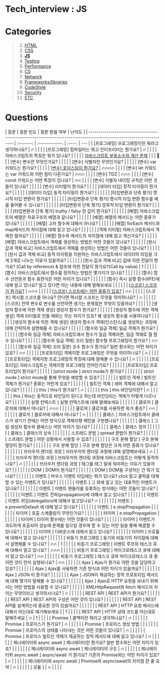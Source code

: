 # Tech_interview : JS

# Categories

> 1. [HTML](https://github.com/Pyotato/tech_interview/tree/HTML)
> 2. [CSS](https://github.com/Pyotato/tech_interview/tree/CSS)
> 3. [**JS**](https://github.com/Pyotato/tech_interview/tree/JS#Questions)
> 4. [Testing](https://github.com/Pyotato/tech_interview/tree/Testing)
> 5. [Performance](https://github.com/Pyotato/tech_interview/tree/Performance)
> 6. [CS](https://github.com/Pyotato/tech_interview/tree/CS)
> 7. [Network](https://github.com/Pyotato/tech_interview/tree/Network)
> 8. [Frameworks/libraries](https://github.com/Pyotato/tech_interview/tree/Frameworks/libraries)
> 9. [CodeStyle](https://github.com/Pyotato/tech_interview/tree/CodeStyle)
> 10. [Security](https://github.com/Pyotato/tech_interview/tree/Security)
> 11. [ETC](https://github.com/Pyotato/tech_interview/tree/ETC)

# Questions

| 질문                                                                                                                  | 질문 빈도 | 질문 받음 여부 | 난이도 |
| --------------------------------------------------------------------------------------------------------------------- | :-------: | :------------: | :----: | --- |
| [프로그래밍] 프로그래밍이란 뭐라고 생각하나요?                                                                        |    🔥     |                |        |
| [프로그래밍] 컴파일러는 뭐고 인터프리터는 뭔가요?                                                                     |    🔥     |                |        |
| 자바스크립트의 특징은 뭐가 있나요?                                                                                    |           |                |        |
| [자바스크립트 부동소수점 계산 문제](https://github.com/Pyotato/tech_interview/blob/JS/floatingPoint.md)               |           |                |   🌟   |
| [변수] 변수란 무엇인가요?                                                                                             |           |                |        |
| [변수] 식별자란 무엇인가요?                                                                                           |           |                |        |
| [변수] var 키워드는 뭔가요?                                                                                           |           |                |        |
| [[변수] 호이스팅이 뭔가요?](https://github.com/Pyotato/tech_interview/blob/JS/variable/hoisting.md)                   | 🔥🔥🔥🔥  |                |        |
| [변수] let 키워드는 var 키워드와 어떤 점이 다른가요?                                                                  |  🔥🔥🔥   |                |        |
| [변수] TDZ                                                                                                            |  🔥🔥🔥   |                |        |
| [변수] const 키워드는 어떤 특징이 있나요?                                                                             |   🔥🔥    |                |        |
| [변수] 식별자 네이밍 규칙은 어떤 것들이 있나요?                                                                       |           |                |        |
| [변수] 리터럴이 뭔가요?                                                                                               |           |                |
| [데이터 타입] 정적 타이핑이 뭔가요?                                                                                   |           |                |        |     |
| [데이터 타입] 동적 타이핑이 뭔가요?                                                                                   |           |                |        |     |
| [타입변환과 단축 평가] 명시적 타입 변환이 뭔가요?                                                                     |           |                |        |     |
| [타입변환과 단축 평가] 명시적 타입 변환 함수를 예를 들어볼 수 있나요?                                                 |           |                |        |     |
| [타입변환과 단축 평가] 암묵적 타입 변환이 뭔가요?                                                                     |           |                |        |     |
| [타입변환과 단축 평가] truthy / falsy 한 값이 뭔가요?                                                                 |           |                |        |     |
| [배열] 자바스크립트의 배열은 자료구조의 배열과 같나요?                                                                |           |                |        |     |
| [배열] 배열의 메서드는 어떤 종류가 있나요?                                                                            |           |                |        |     |
| [배열] 고차 함수에 대해서 아나요?                                                                                     |           |                |        |     |
| [배열] forEach 메서드와 map메서드의 차이점에 대해 알고 있나요?                                                        |           |                |        |     |
| [객체 리터럴] 자바스크립트에서 객체란 뭘까요?                                                                         |           |                |        |     |
| [배열] 함수와 메서드의 차이점에 대해 알고 계신가요?                                                                   |           |                |        |     |
| [배열] 자바스크립트에서 객체를 생성하는 방법은 어떤 것들이 있나요?                                                    |           |                |        |     |
| [원시 값과 객체 비교] 자바스크립트에서 객체를 생성하는 방법은 어떤 것들이 있나요?                                     |           |                |        |     |
| [원시 값과 객체 비교] 동적 타이핑을 지원하는 자바스크립트에서 데이터의 타입을 크게 2개로 나누는 이유가 있을까요?      |           |                |        |     |
| [원시 값과 객체 비교] 값에 의한 전달이 뭔가요? (Call by reference) & 참조에 의한 전달이 뭔가요?(Call by value)        |     1     |                |        |     |
| [함수] 자바스크립트에서 함수를 정의하는 방법은 몇가지가 있나요?                                                       |           |                |        |     |
| [함수] 함수 선언문과 함수 표현식은 어떤 차이가 있나요?                                                                |           |                |        |     |
| [함수] 즉시 실행 함수(IIFE)에 대해 알고 있나요? 알고 있다면 아는 내용에 대해 말해보세요                               |           |                |        |     |
| [[스코프] 스코프가 뭔가요?](https://github.com/Pyotato/tech_interview/blob/JS/scope/definition.md)                    |  🔥🔥🔥   |                |        |     |
| [[스코프] 스코프에는 어떤 종류가 있죠?](https://github.com/Pyotato/tech_interview/blob/JS/scope/types.md#scope--type) |   🔥🔥    |                |        |     |
| [스코프] 렉시컬 스코프를 아나요? 안다면 렉시컬 스코프는 무엇을 의미하나요?                                            |    🔥     |                |        |     |
| [스코프] 전역 변수로 변수를 선언하면 생기는 문제점은 무엇이 있을까요?                                                 |           |                |        |     |
| [생성자 함수에 의한 객체 생성] 생성자 함수가 뭔가요?                                                                  |           |                |        |     |
| [생성자 함수에 의한 객체 생성] 객체 리터럴로 만들 때와는 무슨 차이가 있죠? 왜 생성자 함수를 사용하나요?               |           |                |        |     |
| [생성자 함수에 의한 객체 생성] 생성자 함수가 객체(인스턴스)를 생성하는 과정에 대해 간략하게 설명해줄 수 있나요?       |           |                |        |     |
| [함수와 일급 객체] 일급 객체가 뭔가요?                                                                                |           |                |        |     |
| [함수와 일급 객체] 자바스크립트에서 함수가 일급 객체라면, 일급 객체로 뭘 할 수 있나요?                                |           |                |        |     |
| [함수와 일급 객체] 꼬리 질문) 함수형 프로그래밍이 뭔가요?                                                             |   🔥🔥    |                |        |     |
| [함수와 일급 객체] 꼬리 질문) 순수 함수가 뭔가요? 일반 함수와는 어떤 차이가 있죠?                                     |   🔥🔥    |                |        |     |
| [프로토타입] 객체지향 프로그래밍은 무엇을 의미하나요?                                                                 |    🔥     |                |        |     |
| [프로토타입] 객체지향 프로그래밍의 특징에 대해 말해볼 수 있나요?                                                      |    🔥     |                |        |     |
| [프로토타입] 자바스크립트는 객체지향 프로그래밍 언어인가요?                                                           |           |                |        |     |
| [프로토타입] 프로토타입이 뭔가요?                                                                                     |           |                |        |     |
| [strict mode ] strict mode가 뭔가요?                                                                                  |           |                |        |     |
| [ strict mode ] strict mode를 통해 무엇을 예방할 수 있죠?                                                             |           |                |        |     |
| [ 빌트인 객체 ] 빌트인 객체가 뭔가요? 종류는 어떤게 있죠?                                                             |           |                |        |     |
| [ 빌트인 객체 ] 래퍼 객체에 대해서 알고 있나요?                                                                       |           |                |        |     |
| [ this ] this가 뭔가요?                                                                                               |    🔥     |                |        |     |
| [ this ] this 바인딩이란?                                                                                             |    🔥     |                |        |     |
| [ this ] this는 동적으로 바인딩이 된다고 하는데 바인딩되는 객체가 어떻게 다르나요?                                    |           |                |        |     |
| [ 실행 컨텍스트 ] 실행 컨텍스트에 대해 말해보세요                                                                     |           |                |        |     |
| [ 클로저 ] 클로저에 대해서 아나요?                                                                                    |  🔥🔥🔥   |                |        |     |
| [ 클로저 ] 클로저를 사용하면 뭐가 좋죠?                                                                               |   🔥🔥    |                |        |     |
| [ 클로저 ] 클로저에 대해서 아나요?                                                                                    |    🔥     |                |        |     |
| [ 클래스 ] 자바스크립트에서 클래스가 생기기 전에는 어떤 방식으로 객체지향 패턴을 구현했나요?                          |           |                |        |     |
| [ 클래스 ] 그럼 생성자 함수와 클래스는 어떤 차이가 있나요?                                                            |           |                |        |     |
| [ 클래스 ] 클래스 정의                                                                                                |           |                |        |     |
| [ 클래스 ] 클래스의 상속                                                                                              |           |                |        |     |
| [ 스프레드 문법 ] spread 문법이 뭔가요?                                                                               |           |                |        |     |
| [ 스프레드 문법 ] 어떤 상황에서 사용할 수 있죠?                                                                       |           |                |        |     |
| [ 구조 분해 할당 ] 구조 분해 할당이 뭔가요?                                                                           |           |                |        |     |
| [ 구조 분해 할당 ] 구조 분해 할당은 크게 어떤 종류가 있나요?                                                          |           |                |        |     |
| [ 브라우저 렌더링 과정 ] 브라우저의 렌더링 과정에 대해 설명해보세요                                                   |    🔥     |                |        |     |
| [ 브라우저 렌더링 과정 ] 브라우저의 렌더링 과정에 자바스크립트는 어떻게 동작하나요?                                   |    🔥     |                |        |     |
| [ 브라우저 렌더링 과정 ] <script></script> 태그를 <body></body> 태그 밑에 둬야하는 이유가 있을까요?                   |           |                |        |     |
| [ DOM ] DOM이 뭔가요?                                                                                                 |           |                |        |     |
| [ DOM ] DOM을 구성하는 건 뭐가 있나요?                                                                                |           |                |        |     |
| [ 이벤트 ] 마우스 이벤트 타입에는 뭐가 있나요? click 말고 클릭을 대체할 수 있는 이벤트가 있나요?                      |           |                |        |     |
| [ 이벤트 ] 그 외에 알고 있는 대표적인 이벤트가 있나요?                                                                |           |                |        |     |
| [ 이벤트 ] 이벤트 핸들러를 등록하는 방식에는 어떤 것들이 있나요?                                                      |           |                |        |     |
| [ 이벤트 ] 이벤트 전파(propagation)에 대해서 알고 있나요?                                                             |           |                |        |     |
| [ 이벤트 ] 이벤트 위임(delegation)에 대해서 알고있나요? 🔥                                                            |           |                |        |     |
| [ 이벤트 ] e.preventDefault 에 대해 알고 있나요?                                                                      |           |                |        |     |
| [ 이벤트 ] e.stopPropagation                                                                                          |           |                |        |     |
| [ 타이머 ] 호출 스케쥴링이 무엇인가요?                                                                                |           |                |        |     |
| [ 타이머 ] e.stopPropagation                                                                                          |           |                |        |     |
| [ 타이머 ] 타이머 함수에는 어떤 것들이 있나요?                                                                        |           |                |        |     |
| [ 타이머 ] 이벤트가 과도하게 호출되어 성능에 문제를 일으킬 경우에 할 수 있는 어떤 일을 통해 해결할 수 있나요?         |           |                |        |     |
| [ 타이머 ] 디바운스에 대해서 알고 있나요?                                                                             |           |                |        |     |
| [ 타이머 ] 쓰로틀에 대해서 알고 있나요?                                                                               |           |                |        |     |
| [ 비동기 프로그래밍 ] 동기와 비동기의 차이점에 대해서 설명해줄 수 있나요?                                             |   🔥🔥    |       1        |        |     |
| [ 비동기 프로그래밍 ] 이벤트 루프와 태스크 큐에 대해서 알고 있나요?                                                   |  🔥🔥🔥   |                |        |     |
| [ 비동기 프로그래밍 ] 마이크로태스크 큐에 대해서 알고 있나요?                                                         |   🔥🔥    |                |        |     |
| [ 비동기 프로그래밍 ] 태스크 큐와 마이크로태스크 큐 중 어떤 것이 먼저 실행되나요?                                     |   🔥🔥    |                |        |     |
| [ Ajax ] Ajax가 뭔가요 어떤 것을 담당하고 있죠?                                                                       |           |                |        |     |
| [ Ajax ] Ajax를 사용하면 기존 방식과 어떤 차이가 있을까요?                                                            |           |                |        |     |
| [ Ajax ] JSON 이 뭔가요?                                                                                              |           |                |        |     |
| [ Ajax ] JSON이 제공하는 정적 프로토타입 메서드에 대해 몇가지 말해볼 수 있나요?                                       |           |                |        |     |
| [ Ajax ] Ajax로 HTTP 요청을 보내기 위해서는 어떤 방법을 사용할 수 있나요?                                             |           |                |        |     |
| XMLHttpRequest와 fetch 메서드의 차이는 무엇이라고 생각하시나요?                                                       |    🔥     |                |        |     |
| [ REST API ] REST API가 뭔가요?                                                                                       |           |                |        |     |
| [ REST API ] REST API의 구성은 어떤 것이 있나요?                                                                      |           |                |        |     |
| [ REST API ] REST API를 설계하는데 중요한 것이 있을까요?                                                              |           |                |        |     |
| [ REST API ] HTTP 요청 메서드에 대해서 아는대로 얘기해보세요                                                          |           |       1        |        |     |
| [ REST API ] HTTP 상태 코드를 아는대로 말해주세요                                                                     |    🔥     |       1        |        |     |
| [ Promise ] 콜백이란 뭐라고 생각하나요?                                                                               |    🔥     |                |        |     |
| [ Promise ] 프로미스가 뭔가요?                                                                                        |    🔥     |                |        |     |
| [ Promise ] 프로미스 생성 방법                                                                                        |           |                |        |     |
| [ Promise ] 프로미스의 상태를 나타내는 것은 어떤 것들이 있나요?                                                       |    🔥     |                |        |     |
| [ Promise ] 프로미스 빌트인 객체가 제공하는 정적 메서드에 대해 알고 있나요?                                           |    🔥     |                |        |     |
| [ 제너레이터와 async await ] 제너레이터란 뭔가요? 일반 함수와는 어떤 차이가 있죠?                                     |           |                |        |     |
| [ 제너레이터와 async await ] 제너레이터의 구조                                                                        |    🔥     |                |        |     |
| [ 제너레이터와 async await ] async/await 가 뭔가요? 기존의 Promise와는 어떤 차이가 있죠?                              |    🔥     |                |        |     |
| [ 제너레이터와 async await ] Promise와 async/await의 차이점 한 줄 요약                                                |    🔥     |                |        |     |
| [ 모듈 ]                                                                                                              |    🔥     |                |        |     |
